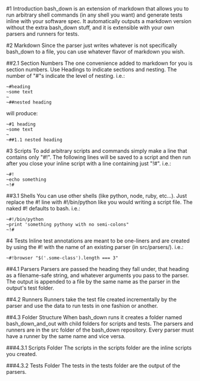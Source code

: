 #1 Introduction
bash\_down is an extension of markdown that allows you to run arbitrary shell commands (in any shell you want) and generate tests inline with your software spec. It automatically outputs a markdown version without the extra bash\_down stuff, and it is extensible with your own parsers and runners for tests.

#2 Markdown
Since the parser just writes whatever is not specifically bash\_down to a file, you can use whatever flavor of markdown you wish.

##2.1 Section Numbers
The one convenience added to markdown for you is section numbers. Use Headings to indicate sections and nesting. The number of "#"s indicate the level of nesting.
i.e.:
```
~#heading
~some text
~
~##nested heading
```
will produce:
```
~#1 heading
~some text
~
~##1.1 nested heading
```

#3 Scripts
To add arbitrary scripts and commands simply make a line that contains only "#!". The following lines will be saved to a script and then run after you close your inline script with a line containing just "!#".
i.e.:
```
~#!
~echo something
~!#
```

##3.1 Shells
You can use other shells (like python, node, ruby, etc...). Just replace the #! line with #!/bin/python like you would writing a script file. The naked #! defaults to bash.
i.e.:
```
~#!/bin/python
~print 'something pythony with no semi-colons"
~!#
```

#4 Tests
Inline test annotations are meant to be one-liners and are created by using the #! with the name of an existing parser (in src/parsers/).
i.e.:
```
~#!browser "$('.some-class').length === 3"
```

##4.1 Parsers
Parsers are passed the heading they fall under, that heading as a filename-safe string, and whatever arguments you pass to the parser. The output is appended to a file by the same name as the parser in the output's test folder.

##4.2 Runners
Runners take the test file created incrementally by the parser and use the data to run tests in one fashion or another.

##4.3 Folder Structure
When bash\_down runs it creates a folder named bash\_down\_and\_out with child folders for scripts and tests. The parsers and runners are in the src folder of the bash\_down repository. Every parser must have a runner by the same name and vice versa.

###4.3.1 Scripts Folder 
The scripts in the scripts folder are the inline scripts you created.

###4.3.2 Tests Folder
The tests in the tests folder are the output of the parsers.
